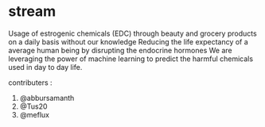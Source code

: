 # stream
Usage of estrogenic chemicals (EDC) through beauty and grocery products on a daily basis without our knowledge
Reducing the life expectancy of a average human being by disrupting the endocrine hormones
We are leveraging the power of machine learning to predict the harmful chemicals used in day to day life.

contributers : 
1. @abbursamanth
2. @Tus20
3. @meflux
                
